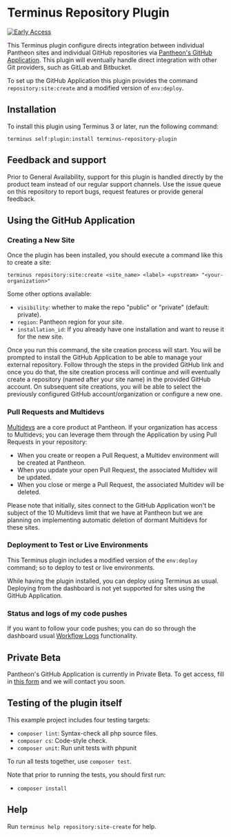 # Terminus Repository Plugin

[![Early Access](https://img.shields.io/badge/Pantheon-Early_Access-yellow?logo=pantheon&color=FFDC28)](https://docs.pantheon.io/oss-support-levels#early-access)

This Terminus plugin configure directs integration between individual Pantheon sites and individual GitHub repositories via [Pantheon's GitHub Application](https://docs.pantheon.io/github-application).
This plugin will eventually handle direct integration with other Git providers, such as GitLab and Bitbucket.

To set up the GitHub Application this plugin provides the command `repository:site:create` and a modified version of `env:deploy`.

## Installation

To install this plugin using Terminus 3 or later, run the following command:

```
terminus self:plugin:install terminus-repository-plugin
```

## Feedback and support

Prior to General Availability, support for this plugin is handled directly by the product team instead of our regular support channels.
Use the issue queue on this repository to report bugs, request features or provide general feedback.

## Using the GitHub Application

### Creating a New Site

Once the plugin has been installed, you should execute a command like this to create a site:

```
terminus repository:site:create <site_name> <label> <upstream> "<your-organization>"
```

Some other options available:

- `visibility`: whether to make the repo "public" or "private" (default: private).
- `region`: Pantheon region for your site.
- `installation_id`: If you already have one installation and want to reuse it for the new site.

Once you run this command, the site creation process will start. You will be prompted to install the GitHub Application to be able to manage your external repository.
Follow through the steps in the provided GitHub link and once you do that, the site creation process will continue and will eventually create a repository (named after your site name) in the provided GitHub account.
On subsequent site creations, you will be able to select the previously configured GitHub account/organization or configure a new one.


### Pull Requests and Multidevs

[Multidevs](https://docs.pantheon.io/guides/multidev) are a core product at Pantheon. If your organization has access to Multidevs; you can leverage them through the Application by using Pull Requests in your repository:

- When you create or reopen a Pull Request, a Multidev environment will be created at Pantheon.
- When you update your open Pull Request, the associated Multidev will be updated.
- When you close or merge a Pull Request, the associated Multidev will be deleted.

Please note that initially, sites connect to the GitHub Application won't be subject of the 10 Multidevs limit that we have at Pantheon but we are planning on implementing automatic deletion of dormant Multidevs for these sites.

### Deployment to Test or Live Environments

This Terminus plugin includes a modified version of the `env:deploy` command; so to deploy to test or live environments.

While having the plugin installed, you can deploy using Terminus as usual. Deploying from the dashboard is not yet supported for sites using the GitHub Application.

### Status and logs of my code pushes

If you want to follow your code pushes; you can do so through the dashboard usual [Workflow Logs](https://docs.pantheon.io/workflow-logs) functionality.

## Private Beta

Pantheon's GitHub Application is currently in Private Beta. To get access, fill in [this form](https://forms.gle/GQqrfrkVWd3ghU8j8) and we will contact you soon.

## Testing of the plugin itself

This example project includes four testing targets:

* `composer lint`: Syntax-check all php source files.
* `composer cs`: Code-style check.
* `composer unit`: Run unit tests with phpunit

To run all tests together, use `composer test`.

Note that prior to running the tests, you should first run:
* `composer install`

## Help
Run `terminus help repository:site-create` for help.
